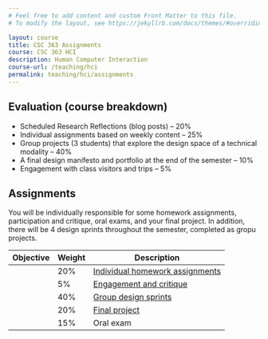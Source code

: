 ```yaml
---
# Feel free to add content and custom Front Matter to this file.
# To modify the layout, see https://jekyllrb.com/docs/themes/#overriding-theme-defaults

layout: course
title: CSC 363 Assignments
course: CSC 363 HCI
description: Human Computer Interaction
course-url: /teaching/hci
permalink: teaching/hci/assignments
---
```




## Evaluation (course breakdown)

* Scheduled Research Reflections (blog posts) – 20%
* Individual assignments based on weekly content – 25%
* Group projects (3 students) that explore the design space of a technical modality – 40%
* A final design manifesto and portfolio at the end of the semester – 10%
* Engagement with class visitors and trips – 5%

## Assignments

You will be individually responsible for some homework assignments, participation and critique, oral exams, and your final project. In addition, there will be 4 design sprints throughout the semester, completed as gropu projects.

| Objective | Weight | Description                     |
|-----------|--------|---------------------------------|
|           | 20%    | [Individual homework assignments](/teaching/hci/assignments/homework/) |
|           | 5%     | [Engagement and critique](/teaching/hci/engagement/)         |
|           | 40%    | [Group design sprints](/teaching/hci/design-sprints/design-sprints)         |
|           | 20%    | [Final project](/teaching/hci/final-project)                   |
|           | 15%    | Oral exam                       |

